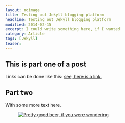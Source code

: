 ```yaml
---
layout: noimage
title: Testing out Jekyll blogging platform
headline: Testing out Jekyll blogging platform
modified: 2014-02-15
excerpt: I could write something here, if I wanted
category: Article
tags: [Jekyll]
teaser: 
---
```


## This is part one of a post

Links can be done like this: [see, here is a link.](http://github.com/brettsmentek)

## Part two

With some more text here. 

<figure>
<a href="http://upload.wikimedia.org/wikipedia/commons/2/29/Marmolata.JPG"><img src="http://upload.wikimedia.org/wikipedia/commons/2/29/Marmolata.JPG" alt="Pretty good beer, if you were wondering"></a>
</figure>

